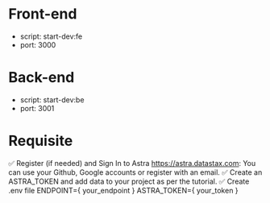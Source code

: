 # Front-end
  - script: start-dev:fe
  - port: 3000
# Back-end
  - script: start-dev:be
  - port: 3001
# Requisite
  ✅ Register (if needed) and Sign In to Astra https://astra.datastax.com: You can use your Github, Google accounts or register with an email.
  ✅ Create an ASTRA_TOKEN and add data to your project as per the tutorial.
  ✅ Create .env file
      ENDPOINT={ your_endpoint }
      ASTRA_TOKEN={ your_token }